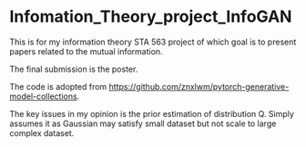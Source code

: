 # Infomation_Theory_project_InfoGAN

This is for my information theory STA 563 project of which goal is to present papers related to the mutual information.

The final submission is the poster.

The code is adopted from https://github.com/znxlwm/pytorch-generative-model-collections.

The key issues in my opinion is the prior estimation of distribution Q. Simply assumes it as Gaussian may satisfy small dataset but not scale to large complex dataset.  
